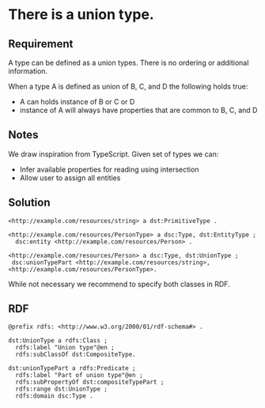 # There is a union type.

## Requirement
A type can be defined as a union types.
There is no ordering or additional information.

When a type A is defined as union of B, C, and D the following holds true:
- A can holds instance of B or C or D
- instance of A will always have properties that are common to B, C, and D

## Notes
We draw inspiration from TypeScript.
Given set of types we can:
- Infer available properties for reading using intersection
- Allow user to assign all entities

## Solution
```Turtle
<http://example.com/resources/string> a dst:PrimitiveType .

<http://example.com/resources/PersonType> a dsc:Type, dst:EntityType ;
  dsc:entity <http://example.com/resources/Person> .

<http://example.com/resources/Person> a dsc:Type, dst:UnionType ;
 dsc:unionTypePart <http://example.com/resources/string>, <http://example.com/resources/PersonType>.
```
While not necessary we recommend to specify both classes in RDF.

## RDF
```Turtle
@prefix rdfs: <http://www.w3.org/2000/01/rdf-schema#> .

dst:UnionType a rdfs:Class ;
  rdfs:label "Union type"@en ;
  rdfs:subClassOf dst:CompositeType.

dst:unionTypePart a rdfs:Predicate ;
  rdfs:label "Part of union type"@en ;
  rdfs:subPropertyOf dst:compositeTypePart ;
  rdfs:range dst:UnionType ;
  rdfs:domain dsc:Type .
```
